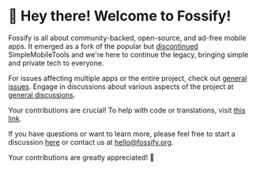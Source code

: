 # 👋 Hey there! Welcome to Fossify!

Fossify is all about community-backed, open-source, and ad-free mobile apps. It emerged as a fork of the popular but [discontinued](https://github.com/SimpleMobileTools/General-Discussion/issues/241) SimpleMobileTools and we're here to continue the legacy, bringing simple and private tech to everyone.

For issues affecting multiple apps or the entire project, check out [general issues](https://github.com/FossifyOrg/General-Discussion/issues). Engage in discussions about various aspects of the project at [general discussions](https://github.com/FossifyOrg/General-Discussion/discussions).

Your contributions are crucial! To help with code or translations, visit [this link](https://github.com/FossifyOrg/General-Discussion?tab=readme-ov-file#faq).

If you have questions or want to learn more, please feel free to start a discussion [here](https://github.com/orgs/FossifyOrg/discussions) or contact us at [hello@fossify.org](mailto:hello@fossify.org).

Your contributions are greatly appreciated! 🌟
